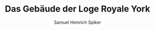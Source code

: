 ---
image: /assets/images/spiker/23a.jpg
author: Samuel Heinrich Spiker
artist: 
engraver: 
title: "Das Gebäude der Loge Royale York"
subtitle: 
tags:
  - Lodge
layout: post
---